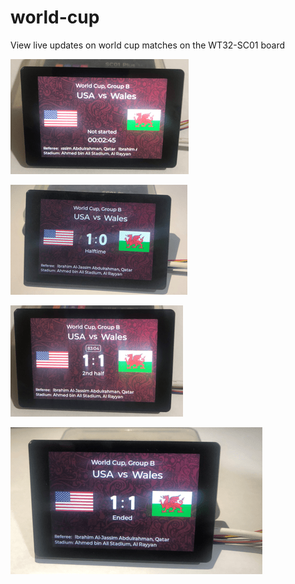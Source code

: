 # world-cup
View live updates on world cup matches on the WT32-SC01 board


![Not started](IMG_5401.png?raw=true "")

![Halftime](IMG_5407.png??raw=true "")

![2nd Half](IMG_5409.png??raw=true "")

![Ended](IMG_5412.png??raw=true "")